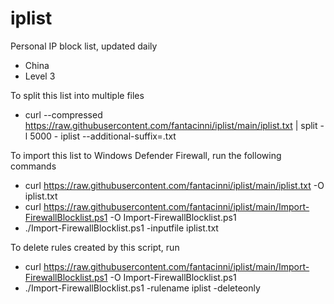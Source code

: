 # iplist
Personal IP block list, updated daily
- China
- Level 3

To split this list into multiple files
- curl --compressed https://raw.githubusercontent.com/fantacinni/iplist/main/iplist.txt | split -l 5000 - iplist --additional-suffix=.txt

To import this list to Windows Defender Firewall, run the following commands
- curl https://raw.githubusercontent.com/fantacinni/iplist/main/iplist.txt -O iplist.txt
- curl https://raw.githubusercontent.com/fantacinni/iplist/main/Import-FirewallBlocklist.ps1 -O Import-FirewallBlocklist.ps1
- ./Import-FirewallBlocklist.ps1 -inputfile iplist.txt

To delete rules created by this script, run
- curl https://raw.githubusercontent.com/fantacinni/iplist/main/Import-FirewallBlocklist.ps1 -O Import-FirewallBlocklist.ps1
- ./Import-FirewallBlocklist.ps1 -rulename iplist -deleteonly
